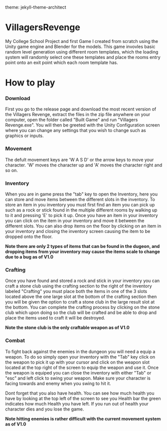 theme: jekyll-theme-architect

# **VillagersRevenge**
My College School Project and first Game I created from scratch using the Unity game engine and Blender for the models. This game invovles basic random level generation using different room templates, which the loading system will randomly select one these templates and place the rooms entry point onto an exit point which each room template has.

# **How to play**

<h3>Download</h3>
<p class="padded">
First you go to the release page and download the most recent version of the Villagers Revenge, extract the files in the zip file       anywhere on your computer, open the folder called "Built Game" and run "Villagers Revenge.exe". You will then be greeted with the       Unity Configuration screen where you can change any settings that you wish to change such as graphics or inputs.
</p>

<h3>Movement</h3>
<p class="padded">
The defult movement keys are 'W A S D' or the arrow keys to move your character. 'W' moves the character up and 'A' moves the           character right and so on.
</p>

<h3>Inventory</h3>
<p class="padded">
When you are in game press the "tab" key to open the Inventory, here you can store and move items between the different slots in the     inventory. To store an item in you inventory you must first find an item you can pick up such as a rock or stick found in the           multiple different rooms by walking up to it and pressing 'E' to pick it up. Once you have an item in your inventory you can click on   the item in your inventory and move it between the different slots. You can also drop items on the floor by clicking on an item in       your inventory and closing the inventory screen causing the item to be dropped onto the floor.
</p>

**Note there are only 2 types of items that can be found in the dugeon, and dropping items from your inventory may cause the items scale to change due to a bug as of V1.0**

<h3>Crafting</h3>
<p class="padded">
Once you have found and stored a rock and stick in your inventory you can craft a stone club using the crafting section to the right     of the inventory labeled "Crafting" you must place both the items in one of the 3 slots located above the one large slot at the bottom   of the crafting section then you will be given the option to craft a stone club in the large result slot at the bottom. You can         complete the crafting process by clicking on the stone club which upon doing so the club will be crafted and be able to drop and place   the items used to craft it will be destroyed.
</p>

**Note the stone club is the only craftable weapon as of V1.0**

<h3>Combat</h3>
<p class="padded">
To fight back against the enemies in the dungeon you will need a equip a weapon. To do so simply open your inventory with the "Tab" key click on the weapon to pick it up with your cursor and click on the weapon slot located at the top right of the screen to equip the weapon and use it. Once the weapon is equiped you can close the inventory with either "Tab" or "esc" and left click to swing your weapon. Make sure your character is facing towards and enemy when you swing to hit it.
  
Dont forget that you also have health. You can see how much health you have by looking at the top left of the screen to see you Health bar the green indicates how much Health you have left. If you run out of health your character dies and you lose the game.
</p>

**Note hitting enemies is rather difficult with the current movement system as of V1.0**

